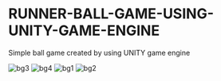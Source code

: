 # RUNNER-BALL-GAME-USING-UNITY-GAME-ENGINE
Simple ball game created by using UNITY game engine


![bg3](https://user-images.githubusercontent.com/86499358/129493199-ed090d83-80a1-4627-9cd6-5646d4c718d6.jpeg)
![bg4](https://user-images.githubusercontent.com/86499358/129493200-688bbaa9-9eeb-4770-adad-ea2874a844c1.jpeg)
![bg1](https://user-images.githubusercontent.com/86499358/129493201-a762f167-55e4-4b0f-a226-74f406cee3dd.jpeg)
![bg2](https://user-images.githubusercontent.com/86499358/129493202-ac5e937a-ea32-4d0a-a0ed-83b35e516172.jpeg)
